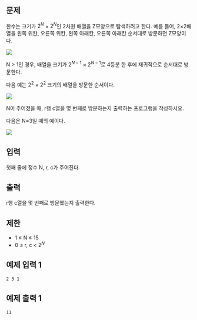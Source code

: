 ## 문제

한수는 크기가 $2^N$ × $2^N$인 2차원 배열을 Z모양으로 탐색하려고 한다. 예를 들어, 2×2배열을 왼쪽 위칸, 오른쪽 위칸, 왼쪽 아래칸, 오른쪽 아래칸 순서대로 방문하면 Z모양이다.

![](https://u.acmicpc.net/21c73b56-5a91-43aa-b71f-9b74925c0adc/Screen%20Shot%202020-12-02%20at%208.09.46%20AM.png)

N > 1인 경우, 배열을 크기가 $2^{N-1}$ × $2^{N-1}$로 4등분 한 후에 재귀적으로 순서대로 방문한다.

다음 예는 $2^2$ × $2^2$ 크기의 배열을 방문한 순서이다.

![](https://u.acmicpc.net/adc7cfae-e84d-4d5c-af8e-ee011f8fff8f/Screen%20Shot%202020-12-02%20at%208.11.17%20AM.png)

N이 주어졌을 때, r행 c열을 몇 번째로 방문하는지 출력하는 프로그램을 작성하시오.

다음은 N=3일 때의 예이다.

![](https://u.acmicpc.net/d3e84bb7-9424-4764-ad3a-811e7fcbd53f/Screen%20Shot%202020-12-30%20at%2010.50.47%20PM.png)

## 입력

첫째 줄에 정수 N, r, c가 주어진다.

## 출력

r행 c열을 몇 번째로 방문했는지 출력한다.

## 제한

-   1 ≤ N ≤ 15
-   0 ≤ r, c < $2^N$

## 예제 입력 1

```
2 3 1
```

## 예제 출력 1

```
11
```
